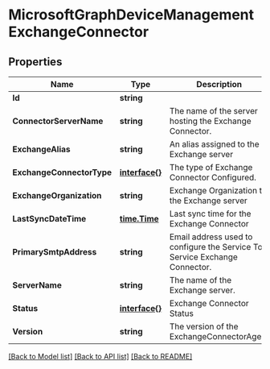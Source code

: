# MicrosoftGraphDeviceManagementExchangeConnector

## Properties

Name | Type | Description | Notes
------------ | ------------- | ------------- | -------------
**Id** | **string** |  | [optional] 
**ConnectorServerName** | **string** | The name of the server hosting the Exchange Connector. | [optional] 
**ExchangeAlias** | **string** | An alias assigned to the Exchange server | [optional] 
**ExchangeConnectorType** | [**interface{}**](.md) | The type of Exchange Connector Configured. | [optional] 
**ExchangeOrganization** | **string** | Exchange Organization to the Exchange server | [optional] 
**LastSyncDateTime** | [**time.Time**](time.Time.md) | Last sync time for the Exchange Connector | [optional] 
**PrimarySmtpAddress** | **string** | Email address used to configure the Service To Service Exchange Connector. | [optional] 
**ServerName** | **string** | The name of the Exchange server. | [optional] 
**Status** | [**interface{}**](.md) | Exchange Connector Status | [optional] 
**Version** | **string** | The version of the ExchangeConnectorAgent | [optional] 

[[Back to Model list]](../README.md#documentation-for-models) [[Back to API list]](../README.md#documentation-for-api-endpoints) [[Back to README]](../README.md)


